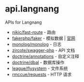 # api.langnang

APIs for Langnang

- [nikic/fast-route](https://github.com/nikic/FastRoute) - 路由
- [fakerphp/faker](https://github.com/fakerphp/faker) - 模拟数据 | [官网](https://fakerphp.github.io/)
- [monolog/monolog](https://github.com/Seldaek/monolog) - 日志
- [zircote/swagger-php](https://github.com/zircote/swagger-php) - API 文档
- [doctrine/annotations](https://github.com/doctrine/annotations) - 自定义注释
- [doctrine/dbal](https://github.com/doctrine/dbal) - 数据库操作
- [league/flysystem](https://github.com/thephpleague/Flysystem) - 文件系统
- [rmccue/requests](https://github.com/rmccue/Requests) - HTTP 请求
